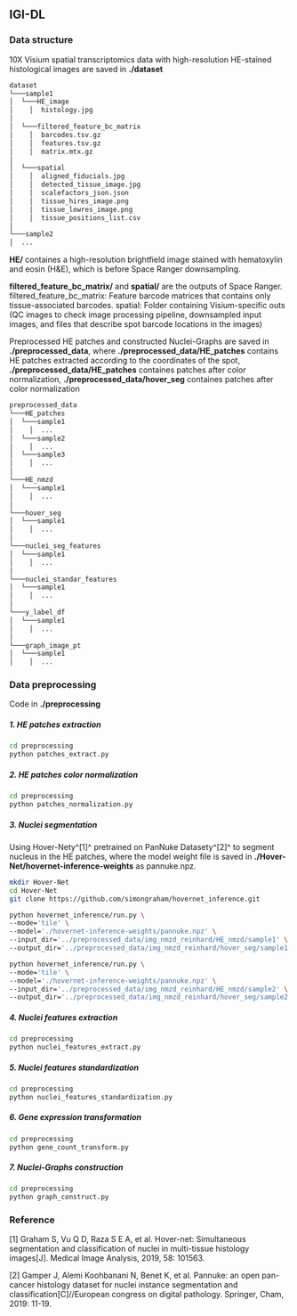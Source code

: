 ## IGI-DL


### Data structure

10X Visium spatial transcriptomics data with high-resolution HE-stained histological images are saved in **./dataset**

```bash
dataset
└───sample1
│  └───HE_image
│    │  histology.jpg
│
│  └───filtered_feature_bc_matrix
│    │  barcodes.tsv.gz
│    │  features.tsv.gz
│    │  matrix.mtx.gz
│ 
│  └───spatial
│    │  aligned_fiducials.jpg
│    │  detected_tissue_image.jpg
│    │  scalefactors_json.json
│    │  tissue_hires_image.png
│    │  tissue_lowres_image.png
│    │  tissue_positions_list.csv
│ 
└───sample2
│  ...
```

**HE/** containes a high-resolution brightfield image stained with hematoxylin and eosin (H&E), which is before Space Ranger downsampling.

**filtered_feature_bc_matrix/** and  **spatial/** are the outputs of Space Ranger.
filtered_feature_bc_matrix: Feature barcode matrices that contains only tissue-associated barcodes.
spatial: Folder containing Visium-specific outs (QC images to check image processing pipeline, downsampled input images, and files that describe spot barcode locations in the images)

Preprocessed HE patches and constructed Nuclei-Graphs are saved in **./preprocessed_data**, where **./preprocessed_data/HE_patches** contains HE patches extracted according to the coordinates of the spot, **./preprocessed_data/HE_patches** containes patches after color normalization, **./preprocessed_data/hover_seg** containes patches after color normalization

```bash
preprocessed_data
└───HE_patches
│  └───sample1
│    │  ...
│  └───sample2
│    │  ...
│  └───sample3
│    │  ...
│
└───HE_nmzd
│  └───sample1
│    │  ...
│
└───hover_seg
│  └───sample1
│    │  ...
│
└───nuclei_seg_features
│  └───sample1
│    │  ...
│
└───nuclei_standar_features
│  └───sample1
│    │  ...
│
└───y_label_df
│  └───sample1
│    │  ...
│
└───graph_image_pt
│  └───sample1
│    │  ...
```

### Data preprocessing
Code in **./preprocessing**

##### 1. HE patches extraction

```bash
cd preprocessing
python patches_extract.py
```

##### 2. HE patches color normalization

```bash
cd preprocessing
python patches_normalization.py
```

##### 3. Nuclei segmentation

Using Hover-Nety^[1]^ pretrained on PanNuke Datasety^[2]^ to segment nucleus in the HE patches, where the model weight file is saved in **./Hover-Net/hovernet-inference-weights** as pannuke.npz.

```bash
mkdir Hover-Net
cd Hover-Net
git clone https://github.com/simongraham/hovernet_inference.git

python hovernet_inference/run.py \
--mode='tile' \
--model='./hovernet-inference-weights/pannuke.npz' \
--input_dir='../preprocessed_data/img_nmzd_reinhard/HE_nmzd/sample1' \
--output_dir='../preprocessed_data/img_nmzd_reinhard/hover_seg/sample1'

python hovernet_inference/run.py \
--mode='tile' \
--model='./hovernet-inference-weights/pannuke.npz' \
--input_dir='../preprocessed_data/img_nmzd_reinhard/HE_nmzd/sample2' \
--output_dir='../preprocessed_data/img_nmzd_reinhard/hover_seg/sample2'
```

##### 4. Nuclei features extraction

```bash
cd preprocessing
python nuclei_features_extract.py
```

##### 5. Nuclei features standardization

```bash
cd preprocessing
python nuclei_features_standardization.py
```

##### 6. Gene expression transformation

```bash
cd preprocessing
python gene_count_transform.py
```

##### 7. Nuclei-Graphs construction

```bash
cd preprocessing
python graph_construct.py
```

### Reference

[1] Graham S, Vu Q D, Raza S E A, et al. Hover-net: Simultaneous segmentation and classification of nuclei in multi-tissue histology images[J]. Medical Image Analysis, 2019, 58: 101563.

[2] Gamper J, Alemi Koohbanani N, Benet K, et al. Pannuke: an open pan-cancer histology dataset for nuclei instance segmentation and classification[C]//European congress on digital pathology. Springer, Cham, 2019: 11-19.